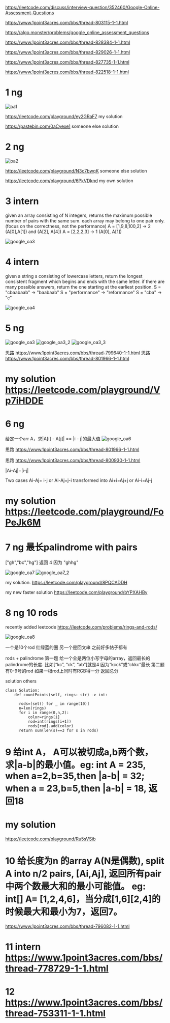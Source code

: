 https://leetcode.com/discuss/interview-question/352460/Google-Online-Assessment-Questions

https://www.1point3acres.com/bbs/thread-803115-1-1.html

https://algo.monster/problems/google_online_assessment_questions




https://www.1point3acres.com/bbs/thread-828384-1-1.html

https://www.1point3acres.com/bbs/thread-829026-1-1.html

https://www.1point3acres.com/bbs/thread-827735-1-1.html

https://www.1point3acres.com/bbs/thread-822518-1-1.html




# 1 ng
![oa1](https://github.com/HuanWangGATECH/leetcode/blob/main/google_oa/google_oa1.jpg)

https://leetcode.com/playground/ey2GRaF7 my solution 

https://pastebin.com/0aCyexe1 someone else solution 


# 2 ng
![oa2](https://github.com/HuanWangGATECH/leetcode/blob/main/google_oa/google_oa2.jpg)

https://leetcode.com/playground/N3c7bwqK someone else solution 


https://leetcode.com/playground/6PkVDknd my own solution 

# 3 intern 
given an array consisting of N integers, returns the maximum possible number of pairs with the same sum. each array may belong to one pair only. (focus on the correctness, not the performance)
A = [1,9,8,100,2] -> 2 (A[0],A[1]) and (A[2], A[4])
A = [2,2,2,3] -> 1 (A[0], A[1])

![google_oa3](https://github.com/HuanWangGATECH/leetcode/blob/main/google_oa/google_oa8.jpg)

# 4 intern 

given a string s consisting of lowercase letters, return the longest consistent fragment which begins and ends with the same letter. if there are many possible answers, return the one starting‍‌‍‌‍‌‌‍‌‍‍‌‍‍‍‍‌‌ at the earliest position.
S = "cbaabaab" -> "baabaab"
S = "performance" -> "reformance"
S = "cba" -> "c"

![google_oa4](https://github.com/HuanWangGATECH/leetcode/blob/main/google_oa/google_oa7.jpg)


# 5 ng
![google_oa3](https://github.com/HuanWangGATECH/leetcode/blob/main/google_oa/google_oa3.jpg)
![google_oa3_2](https://github.com/HuanWangGATECH/leetcode/blob/main/google_oa/google_oa3_2.jpg)
![google_oa3_3](https://github.com/HuanWangGATECH/leetcode/blob/main/google_oa/google_oa10.jpg)

思路 https://www.1point3acres.com/bbs/thread-799640-1-1.html
思路 https://www.1point3acres.com/bbs/thread-801966-1-1.html


# my solution https://leetcode.com/playground/Vp7iHDDE

# 6 ng

给定‍‌‍‌‍‌‌‍‌‍‍‌‍‍‍‍‌‌一个arr A，求|A[i] - A[j]| == |i - j|的最大值
![google_oa6](https://github.com/HuanWangGATECH/leetcode/blob/main/google_oa/google_oa9.jpg)



思路 https://www.1point3acres.com/bbs/thread-801966-1-1.html

思路 https://www.1point3acres.com/bbs/thread-800930-1-1.html


|Ai-Aj|=|i-j|

Two cases  Ai-Aj= i-j or Ai-Aj=j-i 
transformed into Ai+i=Aj+j or Ai-i=Aj-j 


# my solution https://leetcode.com/playground/FoPeJk6M

# 7 ng 最长palindrome with pairs
["gh","bc","hg"]
返回 4 因为 "ghhg"

![google_oa7](https://github.com/HuanWangGATECH/leetcode/blob/main/google_oa/google_oa5.jpg)
![google_oa7_2](https://github.com/HuanWangGATECH/leetcode/blob/main/google_oa/google_oa5_2.jpg)


my solution. https://leetcode.com/playground/8PQCADDH

my new faster solution https://leetcode.com/playground/bYPXAHBy

# 8 ng 10 rods  
recently added leetcode https://leetcode.com/problems/rings-and-rods/

![google_oa8](https://github.com/HuanWangGATECH/leetcode/blob/main/google_oa/google_oa6.jpg)







一个是10个rod 红绿蓝的圈
另一个是回文串 之前好多帖子都有


rods + palindrome
第一题 给一个全是两位小写字母的array，返回最长的palindrome的长度. 比如[“kc”, “ck”, “ab”]就是4 因为“kcck”或“ckkc”最长
‍‌‍‌‍‌‌‍‌‍‍‌‍‍‍‍‌‌第二题 有0-9号的rod 如果一根rod上同时有RGB得一分 返回总分


solution others 

    class Solution:
        def countPoints(self, rings: str) -> int:

          rods=[set() for _ in range(10)]
          n=len(rings)
          for i in range(0,n,2):
              color=rings[i]
              rod=int(rings[i+1])
              rods[rod].add(color)
          return sum(len(s)==3 for s in rods)   
          
          
# 9  给int A， A可以被切成a,b两个数，求|a-b|的最小值。eg: int A = 235, when a=2,b=35,then |a-b| = 32; when a = 23,b=5,then |a-b| = 18, 返回18


# my solution 
https://leetcode.com/playground/Ru5sVSib

# 10  给长度为n 的array A(N是偶数), split A into n/2 pairs, [Ai,Aj], 返回所有pair中两个数最大和的最小可能值。 eg: int[] A= [1,2,4,6‍‌‍‌‍‌‌‍‌‍‍‌‍‍‍‍‌‌]，当分成[1,6][2,4]的时候最大和最小为7，返回7。
https://www.1point3acres.com/bbs/thread-796082-1-1.html


# 11 intern  https://www.1point3acres.com/bbs/thread-778729-1-1.html

# 12  https://www.1point3acres.com/bbs/thread-753311-1-1.html 
